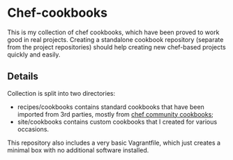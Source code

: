 Chef-cookbooks
==============

This is my collection of chef cookbooks, which have been proved to work good in real projects. Creating a standalone cookbook repository (separate from the project repositories) should help creating new chef-based projects quickly and easily.

Details
-------

Collection is split into two directories:
* recipes/cookbooks contains standard cookbooks that have been imported from 3rd parties, mostly from [chef community cookbooks](https://github.com/opscode-cookbooks);
* site/cookbooks contains custom cookbooks that I created for various occasions.

This repository also includes a very basic Vagrantfile, which just creates a minimal box with no additional software installed.
